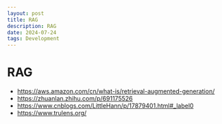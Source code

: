 ```yaml
---
layout: post
title: RAG
description: RAG 
date: 2024-07-24
tags: Development
---
```

# RAG
- https://aws.amazon.com/cn/what-is/retrieval-augmented-generation/
- https://zhuanlan.zhihu.com/p/691175526
- https://www.cnblogs.com/LittleHann/p/17879401.html#_label0
- https://www.trulens.org/
